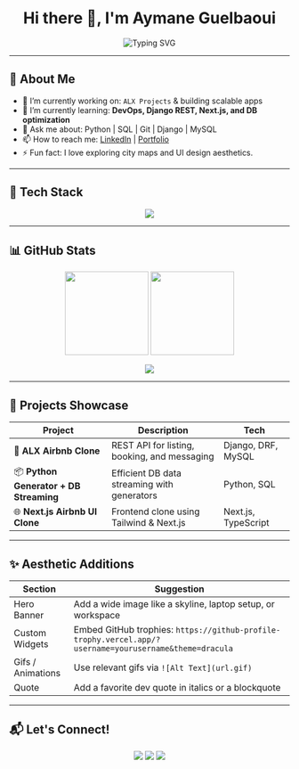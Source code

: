 <h1 align="center">Hi there 👋, I'm Aymane Guelbaoui</h1>

<p align="center">
  <img src="https://readme-typing-svg.demolab.com?font=Fira+Code&pause=1000&center=true&width=435&lines=Full-stack+Developer;ALX+Software+Engineering+Student;Passionate+about+Clean+Architecture;Lover+of+Open+Source+%F0%9F%90%8D" alt="Typing SVG" />
</p>

---

## 🧠 About Me

- 🔭 I’m currently working on: `ALX Projects` & building scalable apps
- 🌱 I’m currently learning: **DevOps, Django REST, Next.js, and DB optimization**
- 💬 Ask me about: Python | SQL | Git | Django | MySQL
- 📫 How to reach me: [LinkedIn](https://www.linkedin.com/in/your-link/) | [Portfolio](https://your-portfolio.com)
- ⚡ Fun fact: I love exploring city maps and UI design aesthetics.

---

## 🧰 Tech Stack

<p align="center">
  <img src="https://skillicons.dev/icons?i=python,django,fastapi,mysql,postgresql,react,nextjs,ts,tailwind,linux,git,docker" />
</p>

---

## 📊 GitHub Stats

<p align="center">
  <img src="https://github-readme-stats.vercel.app/api?username=yourusername&show_icons=true&theme=transparent&hide_title=true" height="150"/>
  <img src="https://github-readme-streak-stats.herokuapp.com/?user=yourusername&theme=transparent" height="150"/>
</p>

<p align="center">
  <img src="https://github-readme-activity-graph.vercel.app/graph?username=yourusername&theme=github-compact" />
</p>

---

## 🧩 Projects Showcase

| Project | Description | Tech |
|--------|-------------|------|
| 🏡 **ALX Airbnb Clone** | REST API for listing, booking, and messaging | Django, DRF, MySQL |
| 📦 **Python Generator + DB Streaming** | Efficient DB data streaming with generators | Python, SQL |
| 🌐 **Next.js Airbnb UI Clone** | Frontend clone using Tailwind & Next.js | Next.js, TypeScript |

---

## ✨ Aesthetic Additions

| Section | Suggestion |
|--------|-------------|
| Hero Banner | Add a wide image like a skyline, laptop setup, or workspace |
| Custom Widgets | Embed GitHub trophies: `https://github-profile-trophy.vercel.app/?username=yourusername&theme=dracula` |
| Gifs / Animations | Use relevant gifs via `![Alt Text](url.gif)` |
| Quote | Add a favorite dev quote in italics or a blockquote |

---

## 📬 Let's Connect!

<p align="center">
  <a href="mailto:your@email.com"><img src="https://img.shields.io/badge/Email-D14836?style=for-the-badge&logo=gmail&logoColor=white" /></a>
  <a href="https://linkedin.com/in/your-link"><img src="https://img.shields.io/badge/LinkedIn-0077B5?style=for-the-badge&logo=linkedin&logoColor=white" /></a>
  <a href="https://github.com/yourusername"><img src="https://img.shields.io/badge/GitHub-100000?style=for-the-badge&logo=github&logoColor=white" /></a>
</p>
